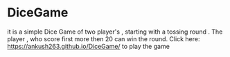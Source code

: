 # DiceGame
it is a simple Dice Game of two player's , starting with a tossing round . The player , who score first more then 20 can win the round.
Click here:  https://ankush263.github.io/DiceGame/ to play the game
